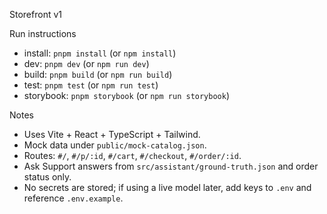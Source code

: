 Storefront v1

Run instructions

- install: `pnpm install` (or `npm install`)
- dev: `pnpm dev` (or `npm run dev`)
- build: `pnpm build` (or `npm run build`)
- test: `pnpm test` (or `npm run test`)
- storybook: `pnpm storybook` (or `npm run storybook`)

Notes

- Uses Vite + React + TypeScript + Tailwind.
- Mock data under `public/mock-catalog.json`.
- Routes: `#/`, `#/p/:id`, `#/cart`, `#/checkout`, `#/order/:id`.
- Ask Support answers from `src/assistant/ground-truth.json` and order status only.
- No secrets are stored; if using a live model later, add keys to `.env` and reference `.env.example`.

